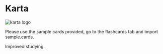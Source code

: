 # Karta
![karta logo](https://user-images.githubusercontent.com/54319189/168500714-80b49409-e28d-40ee-999b-88d856de904f.png)

Please use the sample cards provided, go to the flashcards tab and import sample.cards.

Improved studying.
